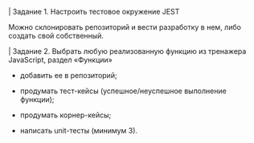 | Задание 1. Настроить тестовое окружение JEST

Можно склонировать репозиторий и вести разработку в нем, либо создать свой собственный.

| Задание 2. Выбрать любую реализованную функцию из тренажера JavaScript, раздел «Функции»

- добавить ее в репозиторий;

- продумать тест-кейсы (успешное/неуспешное выполнение функции);

- продумать корнер-кейсы; 

- написать unit-тесты (минимум 3).
